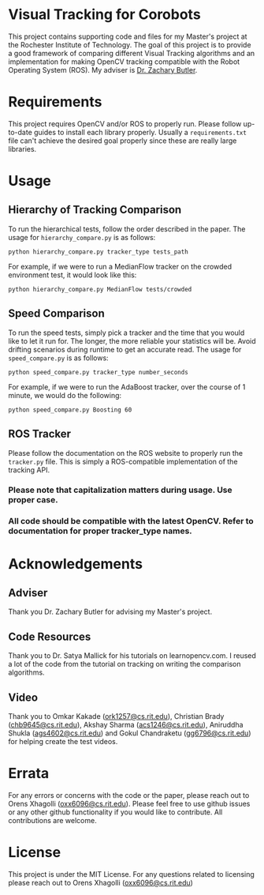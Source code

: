 # Visual Tracking for Corobots
This project contains supporting code and files for my Master's project at the Rochester Institute of Technology.
The goal of this project is to provide a good framework of comparing different Visual Tracking algorithms and
an implementation for making OpenCV tracking compatible with the Robot Operating System (ROS). My adviser is 
[Dr. Zachary Butler](https://cs.rit.edu/~zjb/).

# Requirements
This project requires OpenCV and/or ROS to properly run. Please follow up-to-date guides to install each library 
properly. Usually a `requirements.txt` file can't achieve the desired goal properly since these are really large 
libraries.

# Usage
## Hierarchy of Tracking Comparison
To run the hierarchical tests, follow the order described in the paper. The usage for `hierarchy_compare.py` is as 
follows:
```
python hierarchy_compare.py tracker_type tests_path
```

For example, if we were to run a MedianFlow tracker on the crowded environment test, it would look like this:
```
python hierarchy_compare.py MedianFlow tests/crowded
```

## Speed Comparison
To run the speed tests, simply pick a tracker and the time that you would like to let it run for. The longer, 
the more reliable your statistics will be. Avoid drifting scenarios during runtime to get an accurate read.
The usage for `speed_compare.py` is as follows:
```
python speed_compare.py tracker_type number_seconds
``` 

For example, if we were to run the AdaBoost tracker, over the course of 1 minute, we would do the following:
```
python speed_compare.py Boosting 60
```

## ROS Tracker

Please follow the documentation on the ROS website to properly run the `tracker.py` file. This is simply a 
ROS-compatible implementation of the tracking API.

### Please note that capitalization matters during usage. Use proper case.

### All code should be compatible with the latest OpenCV. Refer to documentation for proper tracker_type names.

# Acknowledgements

## Adviser
Thank you Dr. Zachary Butler for advising my Master's project.

## Code Resources
Thank you to Dr. Satya Mallick for his tutorials on learnopencv.com.
I reused a lot of the code from the tutorial on tracking on writing the comparison algorithms.

## Video
Thank you to Omkar Kakade (ork1257@cs.rit.edu), Christian Brady (chb9645@cs.rit.edu),
Akshay Sharma (acs1246@cs.rit.edu), Aniruddha Shukla (ags4602@cs.rit.edu) and Gokul Chandraketu (gg6796@cs.rit.edu)
for helping create the test videos.

# Errata
For any errors or concerns with the code or the paper, please reach out to Orens Xhagolli (oxx6096@cs.rit.edu).
Please feel free to use github issues or any other github functionality if you would like to contribute. 
All contributions are welcome.

# License
This project is under the MIT License. For any questions related to licensing please reach out to 
Orens Xhagolli (oxx6096@cs.rit.edu)